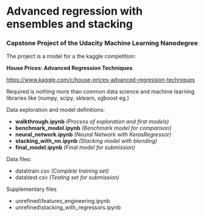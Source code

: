 # Advanced regression with ensembles and stacking

### Capstone Project of the Udacity Machine Learning Nanodegree

The project is a model for a the kaggle competition:

**House Prices: Advanced Regression Techniques**

https://www.kaggle.com/c/house-prices-advanced-regression-techniques

Required is nothing more than common data science and machine learning 
libraries like (numpy, scipy, sklearn, xgboost eg.)

Data exploration and model definitions:
* **walkthrough.ipynb** _(Process of exploration and first models)_
* **benchmark_model.ipynb** _(Benchmark model for comparison)_
* **neural_network.ipynb** _(Neural Network with KerasRegressor)_
* **stacking_with_nn.ipynb** _(Stacking model with blending)_
* **final_model.ipynb** _(Final model for submission)_

Data files:
* data\train.csv _(Complete training set)_
* data\test.csv _(Testing set for submission)_

Supplementary files
* unrefined\features_engineering.ipynb
* unrefined\stacking_with_regressors.ipynb

